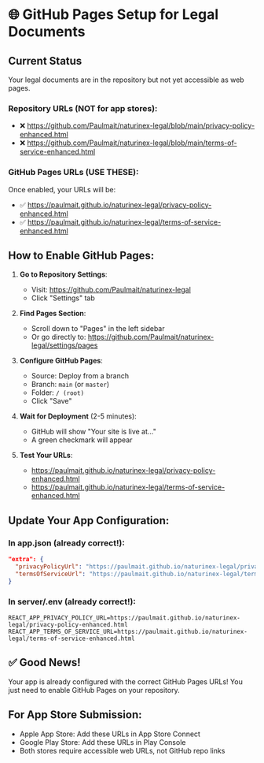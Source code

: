 # 🌐 GitHub Pages Setup for Legal Documents

## Current Status
Your legal documents are in the repository but not yet accessible as web pages.

### Repository URLs (NOT for app stores):
- ❌ https://github.com/Paulmait/naturinex-legal/blob/main/privacy-policy-enhanced.html
- ❌ https://github.com/Paulmait/naturinex-legal/blob/main/terms-of-service-enhanced.html

### GitHub Pages URLs (USE THESE):
Once enabled, your URLs will be:
- ✅ https://paulmait.github.io/naturinex-legal/privacy-policy-enhanced.html
- ✅ https://paulmait.github.io/naturinex-legal/terms-of-service-enhanced.html

## How to Enable GitHub Pages:

1. **Go to Repository Settings**:
   - Visit: https://github.com/Paulmait/naturinex-legal
   - Click "Settings" tab

2. **Find Pages Section**:
   - Scroll down to "Pages" in the left sidebar
   - Or go directly to: https://github.com/Paulmait/naturinex-legal/settings/pages

3. **Configure GitHub Pages**:
   - Source: Deploy from a branch
   - Branch: `main` (or `master`)
   - Folder: `/ (root)`
   - Click "Save"

4. **Wait for Deployment** (2-5 minutes):
   - GitHub will show "Your site is live at..."
   - A green checkmark will appear

5. **Test Your URLs**:
   - https://paulmait.github.io/naturinex-legal/privacy-policy-enhanced.html
   - https://paulmait.github.io/naturinex-legal/terms-of-service-enhanced.html

## Update Your App Configuration:

### In app.json (already correct!):
```json
"extra": {
  "privacyPolicyUrl": "https://paulmait.github.io/naturinex-legal/privacy-policy-enhanced.html",
  "termsOfServiceUrl": "https://paulmait.github.io/naturinex-legal/terms-of-service-enhanced.html"
}
```

### In server/.env (already correct!):
```env
REACT_APP_PRIVACY_POLICY_URL=https://paulmait.github.io/naturinex-legal/privacy-policy-enhanced.html
REACT_APP_TERMS_OF_SERVICE_URL=https://paulmait.github.io/naturinex-legal/terms-of-service-enhanced.html
```

## ✅ Good News!
Your app is already configured with the correct GitHub Pages URLs! You just need to enable GitHub Pages on your repository.

## For App Store Submission:
- Apple App Store: Add these URLs in App Store Connect
- Google Play Store: Add these URLs in Play Console
- Both stores require accessible web URLs, not GitHub repo links
